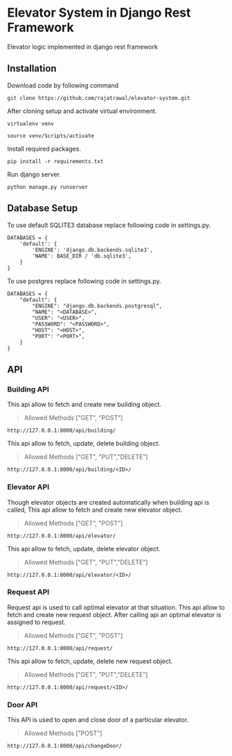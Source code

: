 # Elevator System in Django Rest Framework

Elevator logic implemented in django rest framework

## Installation

Download code by following command

```
git clone https://github.com/rajatrawal/elevator-system.git
```

After cloning setup and activate virtual environment.

```
virtualenv venv
```

```
source venv/Scripts/activate
```

Install required packages.

```
pip install -r requirements.txt
```

Run django server.

```
python manage.py runserver
```

## Database Setup

To use default SQLITE3 database replace following code in settings.py.

```
DATABASES = {
    'default': {
        'ENGINE': 'django.db.backends.sqlite3',
        'NAME': BASE_DIR / 'db.sqlite3',
    }
}
```

To use postgres replace following code in settings.py.

```
DATABASES = {
    "default": {
        "ENGINE": "django.db.backends.postgresql",
        "NAME": "<DATABASE>",
        "USER": "<USER>",
        "PASSWORD": "<PASSWORD>",
        "HOST": "<HOST>",
        "PORT": "<PORT>",
    }
}
```

## API

### Building API

This api allow to fetch and create new building object.

> Allowed Methods ["GET", "POST"]

```
http://127.0.0.1:8000/api/building/
```

This api allow to fetch, update, delete building object.

> Allowed Methods ["GET", "PUT","DELETE"]

```
http://127.0.0.1:8000/api/building/<ID>/
```

### Elevator API

Though elevator objects are created automatically when building api is called, This api allow to fetch and create new elevator object.

> Allowed Methods ["GET", "POST"]

```
http://127.0.0.1:8000/api/elevator/
```

This api allow to fetch, update, delete elevator object.

> Allowed Methods ["GET", "PUT","DELETE"]

```
http://127.0.0.1:8000/api/elevator/<ID>/
```

### Request API

Request api is used to call optimal elevator at that situation. This api allow to fetch and create new request object. After calling api an optimal elevator is assigned to request.

> Allowed Methods ["GET", "POST"]

```
http://127.0.0.1:8000/api/request/
```

This api allow to fetch, update, delete new request object.

> Allowed Methods ["GET", "PUT","DELETE"]

```
http://127.0.0.1:8000/api/request/<ID>/
```

### Door API

This API is used to open and close door of a particular elevator.

> Allowed Methods ["POST"]

```
http://127.0.0.1:8000/api/changeDoor/
```
